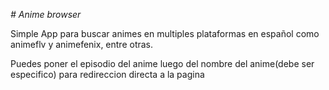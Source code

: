 *# Anime browser*

Simple App para buscar animes en multiples plataformas en español como animeflv y animefenix, entre otras.

Puedes poner el episodio del anime luego del nombre del anime(debe ser especifico) para redireccion directa a la pagina
